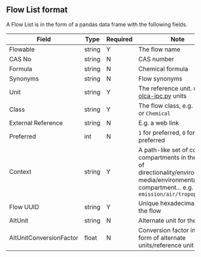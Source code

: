 ## Flow List format

A Flow List is in the form of a pandas data frame with the following fields.

 Field | Type | Required |  Note |
----------- |  ---- | ---------| -----  |
 Flowable | string | Y | The flow name |
 CAS No | string | N | CAS number |
 Formula | string | N | Chemical formula|
 Synonyms | string | N | Flow synonyms
 Unit | string | Y  | The reference unit. uses [olca-ipc.py](https://github.com/GreenDelta/olca-ipc.py) units |
 Class | string | Y | The flow class, e.g. `Energy` or `Chemical` |
 External Reference | string | N | E.g. a web link |
 Preferred | int |  N |   `1` for preferred, `0` for non-preferred
 Context | string | Y | A path-like set of context compartments in the form of directionality/environmental media/environmental compartment... e.g. `emission/air/tropophere`|  
 Flow UUID | string | Y | Unique hexadecimal ID for the flow |
 AltUnit | string | N | Alternate unit for the flow |
 AltUnitConversionFactor | float | N | Conversion factor in the form of alternate units/reference unit | 
